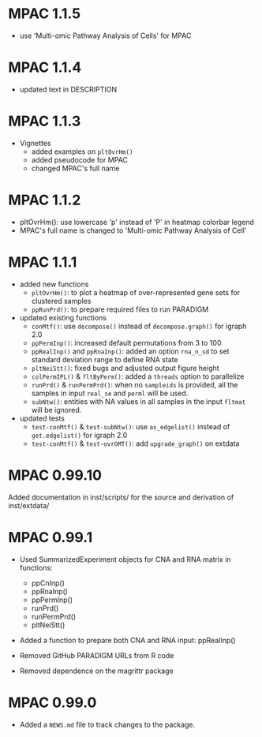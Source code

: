 # MPAC 1.1.5

- use 'Multi-omic Pathway Analysis of Cells' for MPAC

# MPAC 1.1.4

- updated text in DESCRIPTION

# MPAC 1.1.3

- Vignettes
  - added examples on `pltOvrHm()`
  - added pseudocode for MPAC
  - changed MPAC's full name

# MPAC 1.1.2

- pltOvrHm(): use lowercase 'p' instead of 'P' in heatmap colorbar legend
- MPAC's full name is changed to 'Multi-omic Pathway Analysis of Cell'

# MPAC 1.1.1

- added new functions
  - `pltOvrHm()`: to plot a heatmap of over-represented gene sets for clustered
    samples
  - `ppRunPrd()`: to prepare required files to run PARADIGM
- updated existing functions
  - `conMtf()`: use `decompose()` instead of `decompose.graph()` for igraph 2.0
  - `ppPermInp()`: increased default permutations from 3 to 100
  - `ppRealInp()` and `ppRnaInp()`: added an option `rna_n_sd` to set standard
    deviation range to define RNA state
  - `pltNeiStt()`: fixed bugs and adjusted output figure height
  - `colPermIPL()` & `fltByPerm()`: added a `threads` option to parallelize
  - `runPrd()` & `runPermPrd()`: when no `sampleids` is provided, all the  
    samples in input `real_se` and `perml` will be used.
  - `subNtw()`: entities with NA values in all samples in the input `fltmat` 
    will be ignored.
- updated tests
  - `test-conMtf()` & `test-subNtw()`: use `as_edgelist()` instead of
    `get.edgelist()` for igraph 2.0
  - `test-conMtf()` & `test-ovrGMT()`: add `upgrade_graph()` on extdata


# MPAC 0.99.10

Added documentation in inst/scripts/ for the source and derivation of 
inst/extdata/

# MPAC 0.99.1

- Used SummarizedExperiment objects for CNA and RNA matrix in functions:   
  - ppCnInp()
  - ppRnaInp()
  - ppPermInp()
  - runPrd()
  - runPermPrd()
  - pltNeiStt()

- Added a function to prepare both CNA and RNA input: ppRealInp()
- Removed GitHub PARADIGM URLs from R code
- Removed dependence on the magrittr package

# MPAC 0.99.0

* Added a `NEWS.md` file to track changes to the package.

